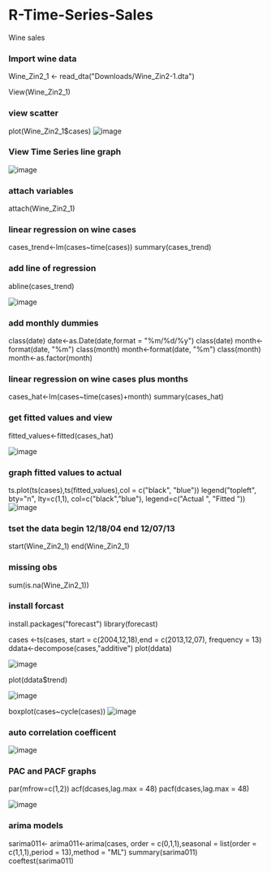 # R-Time-Series-Sales
Wine sales

### Import wine data 
Wine_Zin2_1 <- read_dta("Downloads/Wine_Zin2-1.dta")

View(Wine_Zin2_1)

### view scatter
plot(Wine_Zin2_1$cases)
![image](https://user-images.githubusercontent.com/114650133/199144659-e46e5763-3cf5-4789-b540-7e7b4602a4e6.png)

### View Time Series line graph

![image](https://user-images.githubusercontent.com/114650133/199144792-46f9716d-0ee7-44bb-b2e2-150a488ee174.png)


### attach variables 
attach(Wine_Zin2_1)

### linear regression on wine cases
cases_trend<-lm(cases~time(cases))
summary(cases_trend)

### add line of regression 
abline(cases_trend)

![image](https://user-images.githubusercontent.com/114650133/199145493-f5c2583f-1501-4340-a7c3-79e9a2fdd9c9.png)


### add monthly dummies
class(date)
date<-as.Date(date,format = "%m/%d/%y")
class(date)
month<-format(date, "%m")
class(month)
month<-format(date, "%m")
class(month)
month<-as.factor(month)

### linear regression on wine cases plus months
cases_hat<-lm(cases~time(cases)+month)
summary(cases_hat)

### get fitted values and view 
fitted_values<-fitted(cases_hat)

![image](https://user-images.githubusercontent.com/114650133/199149381-44e0d461-10b5-48db-b470-fcff3b61172a.png)


### graph fitted values to actual

ts.plot(ts(cases),ts(fitted_values),col = c("black", "blue"))
legend("topleft", bty="n", lty=c(1,1), col=c("black","blue"),
       legend=c("Actual ", "Fitted "))
![image](https://user-images.githubusercontent.com/114650133/199151272-cd963e5d-f584-4ef5-9c49-33337750547d.png)


### tset the data begin 12/18/04 end 12/07/13
start(Wine_Zin2_1)
end(Wine_Zin2_1)

### missing obs
sum(is.na(Wine_Zin2_1))

### install forcast
install.packages("forecast")
library(forecast)

cases <-ts(cases, start = c(2004,12,18),end = c(2013,12,07), frequency = 13)
ddata<-decompose(cases,"additive")
plot(ddata)

![image](https://user-images.githubusercontent.com/114650133/199151669-dd4d36a5-c377-4c7d-885d-de69a0ad95e4.png)

plot(ddata$trend)

![image](https://user-images.githubusercontent.com/114650133/199158068-d5c7fbf4-84e8-47ef-b414-70ed9abec415.png)

boxplot(cases~cycle(cases))
![image](https://user-images.githubusercontent.com/114650133/199158092-43f544a6-db79-4a2c-beca-35df1961edb0.png)



### auto correlation coefficent 
![image](https://user-images.githubusercontent.com/114650133/199158226-1326b6fe-e5ce-4225-9390-292aa129d5f9.png)


### PAC and PACF graphs
par(mfrow=c(1,2))
acf(dcases,lag.max = 48)
pacf(dcases,lag.max = 48)

![image](https://user-images.githubusercontent.com/114650133/199158871-22e39e95-aef0-4dd1-b407-b9134af2e0a7.png)

### arima models

sarima011<- arima011<-arima(cases, order = c(0,1,1),seasonal = list(order = c(1,1,1),period = 13),method = "ML")
summary(sarima011)
coeftest(sarima011)






